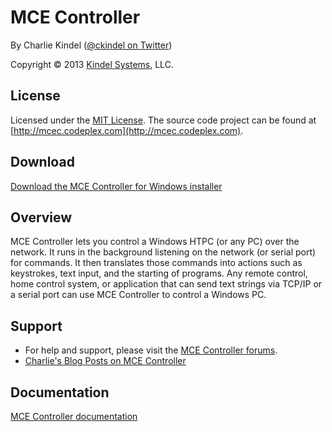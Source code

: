# MCE Controller

By Charlie Kindel ([@ckindel on Twitter](http://www.twitter.com/ckindel))

Copyright © 2013 [Kindel Systems](http://www.kindel.com), LLC.

## License

Licensed under the [MIT License](http://mcec.codeplex.com/license). The source code project can be found at [http://mcec.codeplex.com](http://mcec.codeplex.com).

## Download

[Download the MCE Controller for Windows installer](http://mcec.codeplex.com/releases)

## Overview

MCE Controller lets you control a Windows HTPC (or any PC) over the network. It runs in the background listening on the network (or serial port) for commands. It then translates those commands into actions such as keystrokes, text input, and the starting of programs. Any remote control, home control system, or application that can send text strings via TCP/IP or a serial port can use MCE Controller to control a Windows PC.

## Support 

* For help and support, please visit the [MCE Controller forums](http://mcec.codeplex.com/discussions).
* [Charlie's Blog Posts on MCE Controller](http://ceklog.kindel.com/category/passions/homeautomation/mce-controller/)

## Documentation

[MCE Controller documentation](http://mcec.codeplex.com/documentation)
